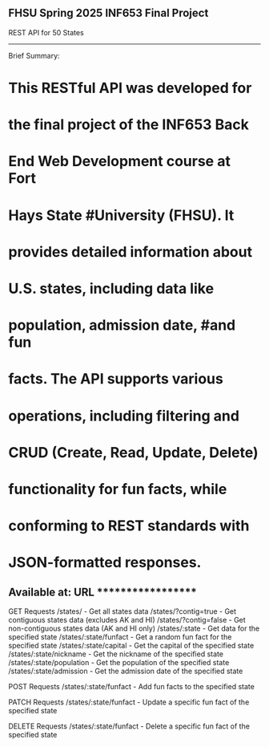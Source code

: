 FHSU Spring 2025 INF653 Final Project
-------------------------------------
REST API for 50 States
_____________________________________

Brief Summary:
# This RESTful API was developed for 
# the final project of the INF653 Back 
# End Web Development course at Fort 
# Hays State #University (FHSU). It 
# provides detailed information about 
# U.S. states, including data like 
# population, admission date, #and fun 
# facts. The API supports various 
# operations, including filtering and 
# CRUD (Create, Read, Update, Delete) 
# functionality for fun facts, while 
# conforming to REST standards with 
# JSON-formatted responses.

Available at:
URL *****************
-------------------------------------

GET Requests
    /states/ - Get all states data
    /states/?contig=true - Get contiguous states data (excludes AK and HI)
    /states/?contig=false - Get non-contiguous states data (AK and HI only)
    /states/:state - Get data for the specified state
    /states/:state/funfact - Get a random fun fact for the specified state
    /states/:state/capital - Get the capital of the specified state
    /states/:state/nickname - Get the nickname of the specified state
    /states/:state/population - Get the population of the specified state
    /states/:state/admission - Get the admission date of the specified state

POST Requests
    /states/:state/funfact - Add fun facts to the specified state

PATCH Requests
    /states/:state/funfact - Update a specific fun fact of the specified state

DELETE Requests
    /states/:state/funfact - Delete a specific fun fact of the specified state
